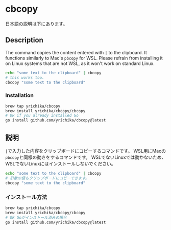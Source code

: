 # cbcopy

日本語の説明は下にあります。

## Description

The command copies the content entered with `|` to the clipboard. It functions similarly to Mac's `pbcopy` for WSL. Please refrain from installing it on Linux systems that are not WSL, as it won't work on standard Linux.

```sh
echo "some text to the clipboard" | cbcopy
# this works too.
cbcopy "some text to the clipboard"
```

### Installation

```sh
brew tap yrichika/cbcopy
brew install yrichika/cbcopy/cbcopy
# OR if you already installed Go
go install github.com/yrichika/cbcopy@latest
```


## 説明

`|`で入力した内容をクリップボードにコピーするコマンドです。
WSL用にMacの`pbcopy`と同様の動きをするコマンドです。
WSLでないLinuxでは動かないため、WSLでないLinuxにはインストールしないでください。


```sh
echo "some text to the clipboard" | cbcopy
# 引数の値もクリップボードにコピーできます。
cbcopy "some text to the clipboard"
```

### インストール方法

```sh
brew tap yrichika/cbcopy
brew install yrichika/cbcopy/cbcopy
# OR Goがインストール済みの場合
go install github.com/yrichika/cbcopy@latest
```
